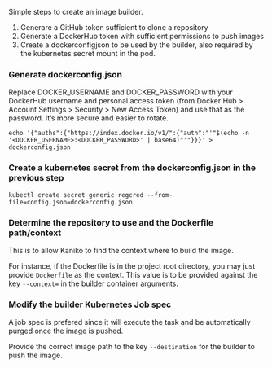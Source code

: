 Simple steps to create an image builder.

1. Generare a GitHub token sufficient to clone a repository
2. Generate a DockerHub token with sufficient permissions to push images
3. Create a dockerconfigjson to be used by the builder, also required by the kubernetes secret mount in the pod.

### Generate dockerconfig.json
Replace DOCKER_USERNAME and DOCKER_PASSWORD with your DockerHub username and personal access token (from Docker Hub > Account Settings > Security > New Access Token) and use that as the password. It’s more secure and easier to rotate.

```
echo '{"auths":{"https://index.docker.io/v1/":{"auth":"'"$(echo -n '<DOCKER_USERNAME>:<DOCKER_PASSWORD>' | base64)"'"}}}' > dockerconfig.json
```
### Create a kubernetes secret from the dockerconfig.json in the previous step

```
kubectl create secret generic regcred --from-file=config.json=dockerconfig.json
```

### Determine the repository to use and the Dockerfile path/context

This is to allow Kaniko to find the context where to build the image.

For instance, if the Dockerfile is in the project root directory, you may just provide `Dockerfile` as the context. This value is to be provided against the key `--context=` in the builder container arguments.

### Modify the builder Kubernetes Job spec
A job spec is prefered since it will execute the task and be automatically purged once the image is pushed.

Provide the correct image path to the key `--destination` for the builder to push the image.